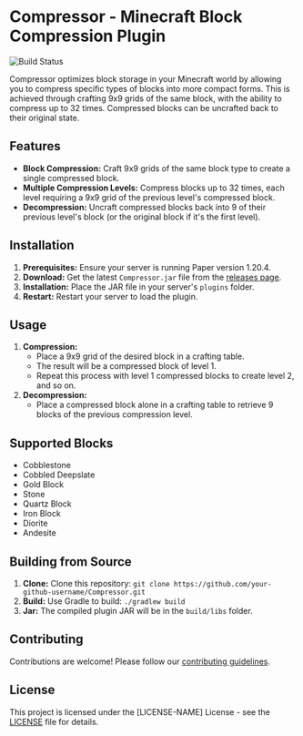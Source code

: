 # Compressor - Minecraft Block Compression Plugin

![Build Status](https://github.com/Solidsilver/Compressor/actions/workflows/gradle.yml/badge.svg)

Compressor optimizes block storage in your Minecraft world by allowing you to compress specific types of blocks into more compact forms. This is achieved through crafting 9x9 grids of the same block, with the ability to compress up to 32 times. Compressed blocks can be uncrafted back to their original state.

## Features

* **Block Compression:** Craft 9x9 grids of the same block type to create a single compressed block.
* **Multiple Compression Levels:** Compress blocks up to 32 times, each level requiring a 9x9 grid of the previous level's compressed block.
* **Decompression:** Uncraft compressed blocks back into 9 of their previous level's block (or the original block if it's the first level).

## Installation

1. **Prerequisites:** Ensure your server is running Paper version 1.20.4.
2. **Download:** Get the latest `Compressor.jar` file from the [releases page](your-github-release-page-url).
3. **Installation:** Place the JAR file in your server's `plugins` folder.
4. **Restart:** Restart your server to load the plugin.

## Usage

1. **Compression:**
    - Place a 9x9 grid of the desired block in a crafting table.
    - The result will be a compressed block of level 1.
    - Repeat this process with level 1 compressed blocks to create level 2, and so on.
2. **Decompression:**
    - Place a compressed block alone in a crafting table to retrieve 9 blocks of the previous compression level.

## Supported Blocks

* Cobblestone
* Cobbled Deepslate
* Gold Block
* Stone
* Quartz Block
* Iron Block
* Diorite
* Andesite

## Building from Source

1. **Clone:** Clone this repository: `git clone https://github.com/your-github-username/Compressor.git`
2. **Build:** Use Gradle to build: `./gradlew build`
3. **Jar:** The compiled plugin JAR will be in the `build/libs` folder.

## Contributing

Contributions are welcome! Please follow our [contributing guidelines](CONTRIBUTING.md).

## License

This project is licensed under the [LICENSE-NAME] License - see the [LICENSE](LICENSE) file for details.
